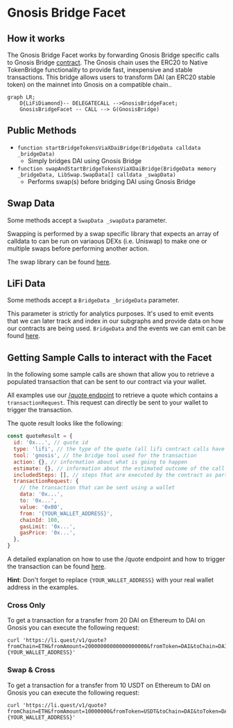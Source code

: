 # Gnosis Bridge Facet

## How it works

The Gnosis Bridge Facet works by forwarding Gnosis Bridge specific calls to Gnosis Bridge [contract](https://docs.tokenbridge.net/xdai-bridge/xdai-bridge-contracts-management/xdai-bridge-management-api#the-contract-on-the-eth-mainnet). The Gnosis chain uses the ERC20 to Native TokenBridge functionality to provide fast, inexpensive and stable transactions. This bridge allows users to transform DAI (an ERC20 stable token) on the mainnet into Gnosis on a compatible chain..

```mermaid
graph LR;
    D{LiFiDiamond}-- DELEGATECALL -->GnosisBridgeFacet;
    GnosisBridgeFacet -- CALL --> G(GnosisBridge)
```

## Public Methods

- `function startBridgeTokensViaXDaiBridge(BridgeData calldata _bridgeData)`
  - Simply bridges DAI using Gnosis Bridge
- `function swapAndStartBridgeTokensViaXDaiBridge(BridgeData memory _bridgeData, LibSwap.SwapData[] calldata _swapData)`
  - Performs swap(s) before bridging DAI using Gnosis Bridge

## Swap Data

Some methods accept a `SwapData _swapData` parameter.

Swapping is performed by a swap specific library that expects an array of calldata to can be run on variaous DEXs (i.e. Uniswap) to make one or multiple swaps before performing another action.

The swap library can be found [here](../src/Libraries/LibSwap.sol).

## LiFi Data

Some methods accept a `BridgeData _bridgeData` parameter.

This parameter is strictly for analytics purposes. It's used to emit events that we can later track and index in our subgraphs and provide data on how our contracts are being used. `BridgeData` and the events we can emit can be found [here](../src/Interfaces/ILiFi.sol).

## Getting Sample Calls to interact with the Facet

In the following some sample calls are shown that allow you to retrieve a populated transaction that can be sent to our contract via your wallet.

All examples use our [/quote endpoint](https://apidocs.li.finance/reference/get_quote-1) to retrieve a quote which contains a `transactionRequest`. This request can directly be sent to your wallet to trigger the transaction.

The quote result looks like the following:

```javascript
const quoteResult = {
  id: '0x...', // quote id
  type: 'lifi', // the type of the quote (all lifi contract calls have the type "lifi")
  tool: 'gnosis', // the bridge tool used for the transaction
  action: {}, // information about what is going to happen
  estimate: {}, // information about the estimated outcome of the call
  includedSteps: [], // steps that are executed by the contract as part of this transaction, e.g. a swap step and a cross step
  transactionRequest: {
    // the transaction that can be sent using a wallet
    data: '0x...',
    to: '0x...',
    value: '0x00',
    from: '{YOUR_WALLET_ADDRESS}',
    chainId: 100,
    gasLimit: '0x...',
    gasPrice: '0x...',
  },
}
```

A detailed explanation on how to use the /quote endpoint and how to trigger the transaction can be found [here](https://apidocs.li.finance/reference/how-to-transfer-tokens).

**Hint**: Don't forget to replace `{YOUR_WALLET_ADDRESS}` with your real wallet address in the examples.

### Cross Only

To get a transaction for a transfer from 20 DAI on Ethereum to DAI on Gnosis you can execute the following request:

```shell
curl 'https://li.quest/v1/quote?fromChain=ETH&fromAmount=20000000000000000000&fromToken=DAI&toChain=DAI&toToken=DAI&slippage=0.03&allowBridges=gnosis&fromAddress={YOUR_WALLET_ADDRESS}'
```

### Swap & Cross

To get a transaction for a transfer from 10 USDT on Ethereum to DAI on Gnosis you can execute the following request:

```shell
curl 'https://li.quest/v1/quote?fromChain=ETH&fromAmount=10000000&fromToken=USDT&toChain=DAI&toToken=DAI&slippage=0.03&allowBridges=gnosis&fromAddress={YOUR_WALLET_ADDRESS}'
```
